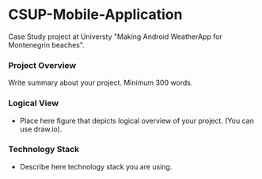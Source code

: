 # CSUP-Mobile-Application

Case Study project at Universty "Making Android WeatherApp for Montenegrin beaches".

### Project Overview

Write summary about your project. Minimum 300 words.

### Logical View

* Place here figure that depicts logical overview of your project. (You can use draw.io).


### Technology Stack

* Describe here technology stack you are using.
